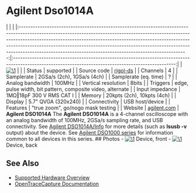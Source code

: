 # Agilent Dso1014A

| | | |:-----------------------------------------------------------------------------------------------------------------------------------------------------------------------------------------------------------------------------------------------------------------------------------------------------------------------------------------------------------------------------------------------:|:---------------------------------------------------------------------------------------------------------------------------------------------------:| | [![\1](../../assets/hardware/general/\2)](./File:Agilent_DSO1014A.png.html) | | | Status | supported | | Source code | [rigol-ds](http://github.com/OpenTraceLab/?p=OpenTraceCapture.git;a=tree;f=src/hardware/rigol-ds) | | Channels | 4 | | Samplerate | 2GSa/s (2ch), 1GSa/s (4ch) | | Samplerate (eq. time) | ? | | Analog bandwidth | 100MHz | | Vertical resolution | 8bits | | Triggers | edge, pulse width, bit pattern, composite video, alternate | | Input impedance | 1MΩ‖18pF 300 V RMS CAT I | | Memory | 20kpts (2ch), 10kpts (4ch) | | Display | 5.7" QVGA (320x240) | | Connectivity | USB host/device | | Features | "true zoom", go/nogo mask testing | | Website | [agilent.com](http://www.home.agilent.com/en/pd-1569569-pn-DSO1014A/oscilloscope-100-mhz-4-channel) | **Agilent DSO1014A** The **Agilent DSO1014A** is a 4-channel oscilloscope with an analog bandwidth of 100MHz, 2GSa/s sampling rate, and USB connectivity. See [Agilent DSO1014A/Info](Agilent_DSO1014A/Info.html "Agilent DSO1014A/Info") for more details (such as **lsusb -v** output) about the device. See [Agilent DSO1000 series](Agilent_DSO1000_series.html "Agilent DSO1000 series") for information common to all devices in this series. ## Photos \- 
[![\1](../../assets/hardware/general/\2)](./File:Agilent_DSO1014A.png.html)
Device, front
\- 
[![\1](../../assets/hardware/general/\2)](./File:Agilent_DSO1014A_back.png.html)
Device, back

## See Also
- [Supported Hardware Overview](../supported-hardware.md)
- [OpenTraceCapture Documentation](../../opentracecapture/overview.md)
